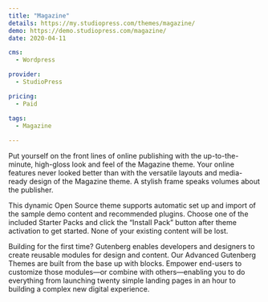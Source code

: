 ```yaml
---
title: "Magazine"
details: https://my.studiopress.com/themes/magazine/
demo: https://demo.studiopress.com/magazine/
date: 2020-04-11

cms: 
  - Wordpress

provider: 
  - StudioPress

pricing:
  - Paid

tags:
  - Magazine
  
---
```


Put yourself on the front lines of online publishing with the up-to-the-minute, high-gloss look and feel of the Magazine theme. Your online features never looked better than with the versatile layouts and media-ready design of the Magazine theme. A stylish frame speaks volumes about the publisher.

This dynamic Open Source theme supports automatic set up and import of the sample demo content and recommended plugins. Choose one of the included Starter Packs and click the “Install Pack” button after theme activation to get started. None of your existing content will be lost.

Building for the first time? Gutenberg enables developers and designers to create reusable modules for design and content. Our Advanced Gutenberg Themes are built from the base up with blocks. Empower end-users to customize those modules—or combine with others—enabling you to do everything from launching twenty simple landing pages in an hour to building a complex new digital experience.
